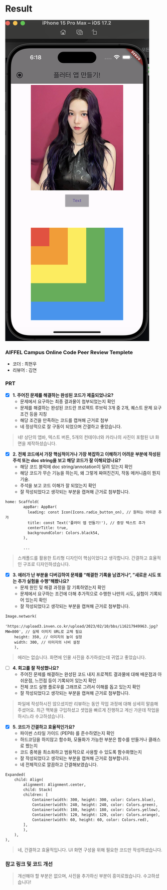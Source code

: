 
# Result 

![](./images/flutter_first_image.png)

### AIFFEL Campus Online Code Peer Review Templete

- 코더 : 최현우
- 리뷰어 : 김연

### PRT

- [X]  **1. 주어진 문제를 해결하는 완성된 코드가 제출되었나요?**
    - 문제에서 요구하는 최종 결과물이 첨부되었는지 확인
    - 문제를 해결하는 완성된 코드란 프로젝트 루브릭 3개 중 2개, 퀘스트 문제 요구조건 등을 지칭
    - 해당 조건을 만족하는 코드를 캡쳐해 근거로 첨부
    - 네 정상적으로 잘 구동이 되었으며 간결하고 좋았습니다.
    
> 네! 상단의 앱바, 텍스트 버튼, 5개의 컨테이너와 카리나의 사진이 포함된 UI 화면을 제작하셨습니다.
    
- [X]  **2. 전체 코드에서 가장 핵심적이거나 가장 복잡하고 이해하기 어려운 부분에 작성된 주석 또는 doc string을 보고 해당 코드가 잘 이해되었나요?**
    - 해당 코드 블럭에 doc string/annotation이 달려 있는지 확인
    - 해당 코드가 무슨 기능을 하는지, 왜 그렇게 짜여진건지, 작동 메커니즘이 뭔지 기술.
    - 주석을 보고 코드 이해가 잘 되었는지 확인
    - 잘 작성되었다고 생각되는 부분을 캡쳐해 근거로 첨부합니다.

```
home: Scaffold(
        appBar: AppBar(
          leading: const Icon(Icons.radio_button_on), // 원하는 아이콘 추가
          title: const Text('플러터 앱 만들기!'), // 중앙 텍스트 추가
          centerTitle: true,
          backgroundColor: Colors.black54,
        ),

        ...
```

> 스캐폴드를 활용한 트리형 디자인이 핵심이었다고 생각합니다. 간결하고 효율적인 구조로 디자인하셨습니다.

   
- [X]  **3. 에러가 난 부분을 디버깅하여 문제를 “해결한 기록을 남겼거나”, ”새로운 시도 또는 추가 실험을 수행”해봤나요?**
    - 문제 원인 및 해결 과정을 잘 기록하였는지 확인
    - 문제에서 요구하는 조건에 더해 추가적으로 수행한 나만의 시도, 실험이 기록되어 있는지 확인
    - 잘 작성되었다고 생각되는 부분을 캡쳐해 근거로 첨부합니다.

```
Image.network(
    'https://upload3.inven.co.kr/upload/2023/02/10/bbs/i16217949963.jpg?MW=800', // 실제 이미지 URL로 교체 필요
    height: 350, // 이미지의 높이 설정
    width: 300, // 이미지의 너비 설정
    ),
```

> 에러는 없습니다. 화면에 인물 사진을 추가하셨는데 귀엽고 좋았습니다.
        
- [ ]  **4. 회고를 잘 작성했나요?**
    - 주어진 문제를 해결하는 완성된 코드 내지 프로젝트 결과물에 대해 배운점과 아쉬운점, 느낀점 등이 기록되어 있는지 확인
    - 전체 코드 실행 플로우를 그래프로 그려서 이해를 돕고 있는지 확인
    - 잘 작성되었다고 생각되는 부분을 캡쳐해 근거로 첨부합니다.

> 파일에 작성하시진 않으셨지만 리뷰하는 동안 작업 과정에 대해 상세히 말씀해 주셨어요. 최근 맥북을 구입하셨고 셋업을 빠르게 진행하고 계신 가운데 작업을 하시느라 수고하셨습니다.
        
- [X]  **5. 코드가 간결하고 효율적인가요?**
    - 파이썬 스타일 가이드 (PEP8) 를 준수하였는지 확인
    - 하드코딩을 하지않고 함수화, 모듈화가 가능한 부분은 함수를 만들거나 클래스로 짰는지
    - 코드 중복을 최소화하고 범용적으로 사용할 수 있도록 함수화했는지
    - 잘 작성되었다고 생각되는 부분을 캡쳐해 근거로 첨부합니다.
    - 네 전체적으로 깔끔하고 간결해보였습니다.

```
Expanded(
    child: Align(
        alignment: Alignment.center,
        child: Stack(
        children: [
            Container(width: 300, height: 300, color: Colors.blue),
            Container(width: 240, height: 240, color: Colors.green),
            Container(width: 180, height: 180, color: Colors.yellow),
            Container(width: 120, height: 120, color: Colors.orange),
            Container(width: 60, height: 60, color: Colors.red),
        ],
        ),
    ),
),
```

> 네, 간결하고 효율적입니다. UI 화면 구성을 위해 필요한 코드만 작성하셨습니다.


### 참고 링크 및 코드 개선

> 개선해야 할 부분은 없으며, 사진을 추가하신 부분이 흥미로웠습니다. 수고하셨습니다!

